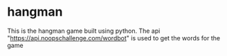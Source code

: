 # hangman
This is the hangman game built using python. The api "https://api.noopschallenge.com/wordbot" is used to get the words for the game
